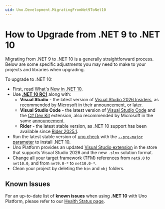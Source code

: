 ```yaml
---
uid: Uno.Development.MigratingFromNet9ToNet10
---
```


# How to Upgrade from .NET 9 to .NET 10

Migrating from .NET 9 to .NET 10 is a generally straightforward process. Below are some specific adjustments you may need to make to your projects and libraries when upgrading.

To upgrade to .NET 10:

- First, read [What's New in .NET 10](https://learn.microsoft.com/en-us/dotnet/core/whats-new/dotnet-10/overview).
- Use **[.NET 10 RC1](https://devblogs.microsoft.com/dotnet/dotnet-10-rc-1/)** along with:
  - **Visual Studio** - the latest version of [Visual Studio 2026 Insiders](https://visualstudio.microsoft.com/insiders/), as recommended by Microsoft in their [announcement](https://devblogs.microsoft.com/dotnet/dotnet-10-rc-1/#🚀-get-started), or later.
  - **Visual Studio Code** - the latest version of [Visual Studio Code](https://code.visualstudio.com/Download) and the [C# Dev Kit](https://marketplace.visualstudio.com/items?itemName=ms-dotnettools.csdevkit) extension, also recommended by Microsoft in the same [announcement](https://devblogs.microsoft.com/dotnet/dotnet-10-rc-1/#🚀-get-started).
  - **Rider** - the latest stable version, as .NET 10 support has been available since [Rider 2025.1](https://www.jetbrains.com/rider/whatsnew/2025-1/).
- Run the latest stable version of [uno.check](xref:UnoCheck.UsingUnoCheck) with the [`--pre-major` parameter](https://aka.platform.uno/uno-check-pre-major) to install .NET 10.
- Uno Platform provides an updated [Visual Studio extension](https://aka.platform.uno/vs-extension-marketplace) in the store that supports Visual Studio 2026 and the new `.slnx` solution format.
- Change all your target framework (TFM) references from `net9.0` to `net10.0`, and from `net9.0-*` to `net10.0-*`.
- Clean your project by deleting the `bin` and `obj` folders.

## Known Issues

For an up-to-date list of **known issues** when using **.NET 10** with Uno Platform, please refer to our [Health Status page](https://aka.platform.uno/health-status).

